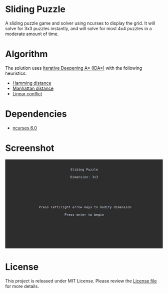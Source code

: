 # Sliding Puzzle
A sliding puzzle game and solver using ncurses to display the grid. It will solve for 3x3 puzzles instantly, and will solve for most 4x4 puzzles in a moderate amount of time.

# Algorithm
The solution uses [Iterative Deepening A* (IDA*)](https://en.wikipedia.org/wiki/Iterative_deepening_A*) with the following heuristics:
- [Hamming distance](https://en.wikipedia.org/wiki/Hamming_distance)
- [Manhattan distance](https://en.wikipedia.org/wiki/Taxicab_geometry)
- [Linear conflict](https://heuristicswiki.wikispaces.com/Linear+Conflict)

# Dependencies
- [ncurses 6.0](https://www.gnu.org/software/ncurses/)

# Screenshot
![screenshot](screenshots/screenshot.gif)

# License
This project is released under MIT License. Please review the [License file](LICENSE) for more details.
